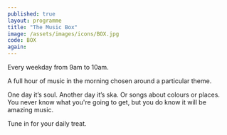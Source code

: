 ```yaml
---
published: true
layout: programme
title: "The Music Box"
image: /assets/images/icons/BOX.jpg
code: BOX
again:
---
```


Every weekday from 9am to 10am.

A full hour of music in the morning chosen around a particular theme.

One day it’s soul. Another day it’s ska. Or songs about colours or places. You never know what you're going to get, but you do know it will be amazing music.

Tune in for your daily treat.

